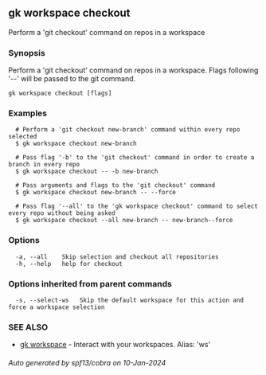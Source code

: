 ## gk workspace checkout

Perform a 'git checkout' command on repos in a workspace

### Synopsis

Perform a 'git checkout' command on repos in a workspace. Flags following '--' will be passed to the git command.

```
gk workspace checkout [flags]
```

### Examples

```
  # Perform a 'git checkout new-branch' command within every repo selected
  $ gk workspace checkout new-branch

  # Pass flag '-b' to the 'git checkout' command in order to create a branch in every repo
  $ gk workspace checkout -- -b new-branch

  # Pass arguments and flags to the 'git checkout' command
  $ gk workspace checkout new-branch -- --force

  # Pass flag '--all' to the 'gk workspace checkout' command to select every repo without being asked
  $ gk workspace checkout --all new-branch -- new-branch--force
```

### Options

```
  -a, --all    Skip selection and checkout all repositories
  -h, --help   help for checkout
```

### Options inherited from parent commands

```
  -s, --select-ws   Skip the default workspace for this action and force a workspace selection
```

### SEE ALSO

* [gk workspace](gk_workspace.md)	 - Interact with your workspaces. Alias: 'ws'

###### Auto generated by spf13/cobra on 10-Jan-2024
